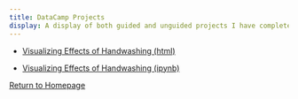 ```yaml
---
title: DataCamp Projects
display: A display of both guided and unguided projects I have completed through DataCamp
---
```


- [Visualizing Effects of Handwashing (html)](Handwashing.html)

- [Visualizing Effects of Handwashing (ipynb)](Handwashing.ipynb)


[Return to Homepage](https://nicholascirigliano.github.io/) 
